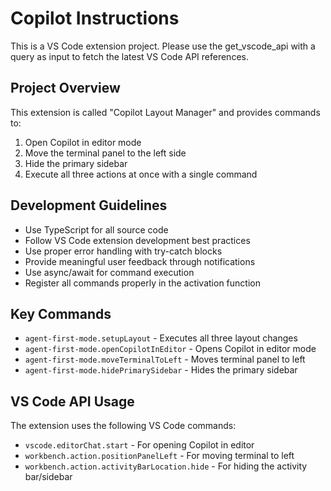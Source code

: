 # Copilot Instructions

<!-- Use this file to provide workspace-specific custom instructions to Copilot. For more details, visit https://code.visualstudio.com/docs/copilot/copilot-customization#_use-a-githubcopilotinstructionsmd-file -->

This is a VS Code extension project. Please use the get_vscode_api with a query as input to fetch the latest VS Code API references.

## Project Overview

This extension is called "Copilot Layout Manager" and provides commands to:

1. Open Copilot in editor mode
2. Move the terminal panel to the left side
3. Hide the primary sidebar
4. Execute all three actions at once with a single command

## Development Guidelines

- Use TypeScript for all source code
- Follow VS Code extension development best practices
- Use proper error handling with try-catch blocks
- Provide meaningful user feedback through notifications
- Use async/await for command execution
- Register all commands properly in the activation function

## Key Commands

- `agent-first-mode.setupLayout` - Executes all three layout changes
- `agent-first-mode.openCopilotInEditor` - Opens Copilot in editor mode
- `agent-first-mode.moveTerminalToLeft` - Moves terminal panel to left
- `agent-first-mode.hidePrimarySidebar` - Hides the primary sidebar

## VS Code API Usage

The extension uses the following VS Code commands:
- `vscode.editorChat.start` - For opening Copilot in editor
- `workbench.action.positionPanelLeft` - For moving terminal to left
- `workbench.action.activityBarLocation.hide` - For hiding the activity bar/sidebar
